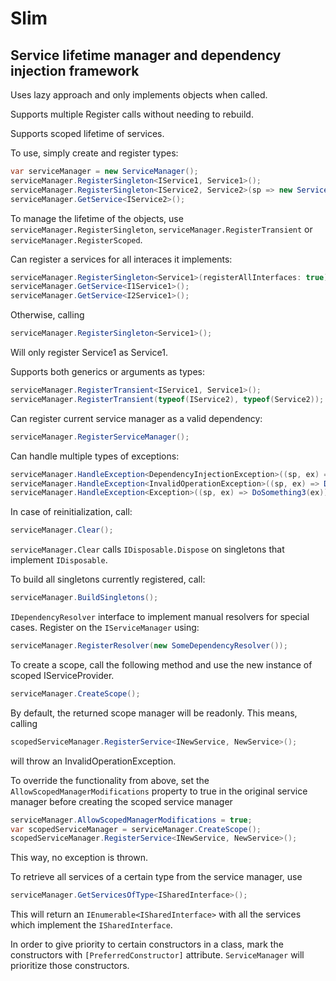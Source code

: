 # Slim
## Service lifetime manager and dependency injection framework

Uses lazy approach and only implements objects when called.

Supports multiple Register calls without needing to rebuild.

Supports scoped lifetime of services.

To use, simply create and register types:
```c#
var serviceManager = new ServiceManager();
serviceManager.RegisterSingleton<IService1, Service1>();
serviceManager.RegisterSingleton<IService2, Service2>(sp => new Service2(sp.GetService<IService1>());
serviceManager.GetService<IService2>();
```

To manage the lifetime of the objects, use ``` serviceManager.RegisterSingleton ```, ``` serviceManager.RegisterTransient ``` or ``` serviceManager.RegisterScoped ```.

Can register a services for all interaces it implements:
```c#
serviceManager.RegisterSingleton<Service1>(registerAllInterfaces: true);
serviceManager.GetService<I1Service1>();
serviceManager.GetService<I2Service1>();
```
Otherwise, calling
```c#
serviceManager.RegisterSingleton<Service1>();
```
Will only register Service1 as Service1.

Supports both generics or arguments as types:
```c#
serviceManager.RegisterTransient<IService1, Service1>();
serviceManager.RegisterTransient(typeof(IService2), typeof(Service2));
```

Can register current service manager as a valid dependency:
```c#
serviceManager.RegisterServiceManager();
```

Can handle multiple types of exceptions:
```c#
serviceManager.HandleException<DependencyInjectionException>((sp, ex) => DoSomething1(ex));
serviceManager.HandleException<InvalidOperationException>((sp, ex) => DoSomething2(ex));
serviceManager.HandleException<Exception>((sp, ex) => DoSomething3(ex));
```

In case of reinitialization, call:
```c#
serviceManager.Clear();
```
``` serviceManager.Clear ``` calls ``` IDisposable.Dispose ``` on singletons that implement ``` IDisposable ```.

To build all singletons currently registered, call:
```c#
serviceManager.BuildSingletons();
```

`IDependencyResolver` interface to implement manual resolvers for special cases. Register on the `IServiceManager` using:
```c#
serviceManager.RegisterResolver(new SomeDependencyResolver());
```

To create a scope, call the following method and use the new instance of scoped IServiceProvider.
```c#
serviceManager.CreateScope();
```

By default, the returned scope manager will be readonly. This means, calling
```c#
scopedServiceManager.RegisterService<INewService, NewService>();
```
will throw an InvalidOperationException.

To override the functionality from above, set the `AllowScopedManagerModifications` property to true in the original service manager before creating the scoped service manager
```c#
serviceManager.AllowScopedManagerModifications = true;
var scopedServiceManager = serviceManager.CreateScope();
scopedServiceManager.RegisterService<INewService, NewService>();
```
This way, no exception is thrown.

To retrieve all services of a certain type from the service manager, use
```c#
serviceManager.GetServicesOfType<ISharedInterface>();
```
This will return an `IEnumerable<ISharedInterface>` with all the services which implement the `ISharedInterface`.

In order to give priority to certain constructors in a class, mark the constructors with `[PreferredConstructor]` attribute. `ServiceManager` will prioritize those constructors.